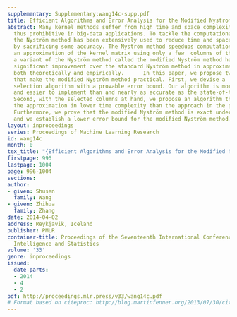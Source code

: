 ```yaml
---
supplementary: Supplementary:wang14c-supp.pdf
title: Efficient Algorithms and Error Analysis for the Modified Nystrom Method
abstract: Many kernel methods suffer from high time and space complexities and are
  thus prohibitive in big-data applications. To tackle the computational challenge,
  the Nyström method has been extensively used to reduce time and space complexities
  by sacrificing some accuracy. The Nyström method speedups computation by constructing
  an approximation of the kernel matrix using only a few  columns of the matrix. Recently,
  a variant of the Nyström method called the modified Nyström method has demonstrated
  significant improvement over the standard Nyström method in approximation accuracy,
  both theoretically and empirically.      In this paper, we propose two algorithms
  that make the modified Nyström method practical. First, we devise a  simple column
  selection algorithm with a provable error bound. Our algorithm is more  efficient
  and easier to implement than and nearly as accurate as the state-of-the-art algorithm.
  Second, with the selected columns at hand, we propose an algorithm that computes
  the approximation in lower time complexity than the approach in the previous work.
  Furthermore, we prove that the modified Nyström method is exact under certain conditions,
  and we establish a lower error bound for the modified Nyström method.
layout: inproceedings
series: Proceedings of Machine Learning Research
id: wang14c
month: 0
tex_title: "{Efficient Algorithms and Error Analysis for the Modified Nystrom Method}"
firstpage: 996
lastpage: 1004
page: 996-1004
sections: 
author:
- given: Shusen
  family: Wang
- given: Zhihua
  family: Zhang
date: 2014-04-02
address: Reykjavik, Iceland
publisher: PMLR
container-title: Proceedings of the Seventeenth International Conference on Artificial
  Intelligence and Statistics
volume: '33'
genre: inproceedings
issued:
  date-parts:
  - 2014
  - 4
  - 2
pdf: http://proceedings.mlr.press/v33/wang14c.pdf
# Format based on citeproc: http://blog.martinfenner.org/2013/07/30/citeproc-yaml-for-bibliographies/
---
```

